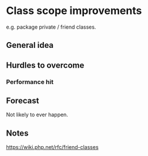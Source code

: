 # Class scope improvements

e.g. package private / friend classes.

## General idea


## Hurdles to overcome



### Performance hit


## Forecast

Not likely to ever happen.

## Notes



https://wiki.php.net/rfc/friend-classes

